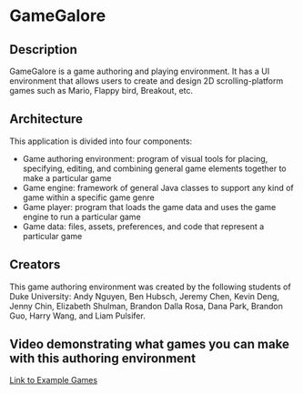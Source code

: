 # GameGalore

## Description
GameGalore is a game authoring and playing environment. It has a UI environment that allows users to create and design 2D scrolling-platform games such as Mario, Flappy bird, Breakout, etc.

## Architecture
This application is divided into four components:

* Game authoring environment: program of visual tools for placing, specifying, editing, and combining general game elements together to make a particular game
* Game engine: framework of general Java classes to support any kind of game within a specific game genre
* Game player: program that loads the game data and uses the game engine to run a particular game
* Game data: files, assets, preferences, and code that represent a particular game

## Creators
This game authoring environment was created by the following students of Duke University: Andy Nguyen, Ben Hubsch, Jeremy Chen, Kevin Deng, Jenny Chin, Elizabeth Shulman, Brandon Dalla Rosa, Dana Park, Brandon Guo, Harry Wang, and Liam Pulsifer.

## Video demonstrating what games you can make with this authoring environment
[Link to Example Games](https://drive.google.com/file/d/16dupG6GmneUEuLYEHBFUgwfuNbuSZUqZ/view?usp=sharing)
